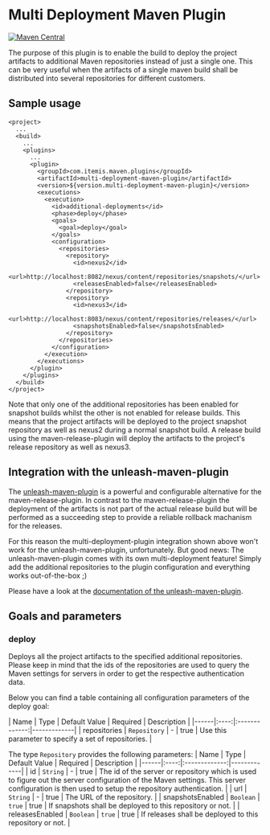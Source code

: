 # Multi Deployment Maven Plugin

[![Maven Central](https://maven-badges.herokuapp.com/maven-central/com.itemis.maven.plugins/multi-deployment-maven-plugin/badge.svg)](https://maven-badges.herokuapp.com/maven-central/com.itemis.maven.plugins/multi-deployment-maven-plugin)

The purpose of this plugin is to enable the build to deploy the project artifacts to additional Maven repositories instead of just a single one.
This can be very useful when the artifacts of a single maven build shall be distributed into several repositories for different customers.


## Sample usage

    <project>
      ...
      <build>
        ...
        <plugins>
          ...
          <plugin>
            <groupId>com.itemis.maven.plugins</groupId>
            <artifactId>multi-deployment-maven-plugin</artifactId>
            <version>${version.multi-deployment-maven-plugin}</version>
            <executions>
              <execution>
                <id>additional-deployments</id>
                <phase>deploy</phase>
                <goals>
                  <goal>deploy</goal>
                </goals>
                <configuration>
                  <repositories>
                    <repository>
                      <id>nexus2</id>
                      <url>http://localhost:8082/nexus/content/repositories/snapshots/</url>
                      <releasesEnabled>false</releasesEnabled>
                    </repository>
                    <repository>
                      <id>nexus3</id>
                      <url>http://localhost:8083/nexus/content/repositories/releases/</url>
                      <snapshotsEnabled>false</snapshotsEnabled>
                    </repository>
                  </repositories>
                </configuration>
              </execution>
            </executions>
          </plugin>
        </plugins>
      </build>
    </project>

Note that only one of the additional repositories has been enabled for snapshot builds whilst the other is not enabled for release builds. This means that the project artifacts will be deployed to the project snapshot repository as well as nexus2 during a normal snapshot build. A release build using the maven-release-plugin will deploy the artifacts to the project's release repository as well as nexus3.


## Integration with the unleash-maven-plugin

The [unleash-maven-plugin](https://github.com/shillner/unleash-maven-plugin) is a powerful and configurable alternative for the maven-release-plugin. In contrast to the maven-release-plugin the deployment of the artifacts is not part of the actual release build but will be performed as a succeeding step to provide a reliable rollback machanism for the releases.

For this reason the multi-deployment-plugin integration shown above won't work for the unleash-maven-plugin, unfortunately. But good news: The unleash-maven-plugin comes with its own multi-deployment feature! Simply add the additional repositories to the plugin configuration and everything works out-of-the-box ;)

Please have a look at the [documentation of the unleash-maven-plugin](https://github.com/shillner/unleash-maven-plugin/wiki).


## Goals and parameters

### deploy

Deploys all the project artifacts to the specified additional repositories. Please keep in mind that the ids of the repositories are used to query the Maven settings for servers in order to get the respective authentication data.

Below you can find a table containing all configuration parameters of the deploy goal:

| Name | Type | Default Value | Required | Description |
|------|:----:|:-------------:|-------------|
| repositories | `Repository` | - | true | Use this parameter to specify a set of repositories. |

The type `Repository` provides the following parameters:
| Name | Type | Default Value | Required | Description |
|------|:----:|:-------------:|-------------|
| id | `String` | - | true | The id of the server or repository which is used to figure out the server configuration of the Maven settings. This server configuration is then used to setup the repository authentication. |
| url | `String` | - | true | The URL of the repository. |
| snapshotsEnabled | `Boolean` | `true` | true | If snapshots shall be deployed to this repository or not. |
| releasesEnabled | `Boolean` | `true` | true | If releases shall be deployed to this repository or not. |

